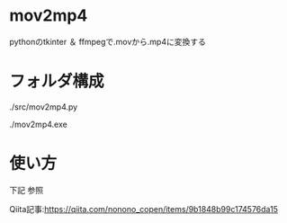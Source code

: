 # mov2mp4

pythonのtkinter ＆ ffmpegで.movから.mp4に変換する


# フォルダ構成

./src/mov2mp4.py

./mov2mp4.exe


# 使い方
下記 参照

Qiita記事:https://qiita.com/nonono_copen/items/9b1848b99c174576da15
 
